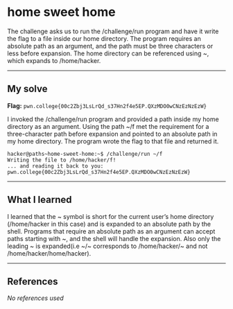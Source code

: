 # home sweet home
The challenge asks us to run the /challenge/run program and have it write the flag to a file inside our home directory. The program requires an absolute path as an argument, and the path must be three characters or less before expansion. The home directory can be referenced using ~, which expands to /home/hacker.

***

## My solve
**Flag:** `pwn.college{00c2Zbj3LsLrQd_s37Hn2f4e5EP.QXzMDO0wCNzEzNzEzW}`

I invoked the /challenge/run program and provided a path inside my home directory as an argument. Using the path ~/f met the requirement for a three-character path before expansion and pointed to an absolute path in my home directory. The program wrote the flag to that file and returned it.

```
hacker@paths~home-sweet-home:~$ /challenge/run ~/f
Writing the file to /home/hacker/f!
... and reading it back to you:
pwn.college{00c2Zbj3LsLrQd_s37Hn2f4e5EP.QXzMDO0wCNzEzNzEzW}
```

***

## What I learned
I learned that the ~ symbol is short for the current user’s home directory (/home/hacker in this case) and is expanded to an absolute path by the shell. Programs that require an absolute path as an argument can accept paths starting with ~, and the shell will handle the expansion. Also only the leading ~ is expanded(i.e ~/~ corresponds to /home/hacker/~ and not /home/hacker/home/hacker).

***

## References 
*No references used*